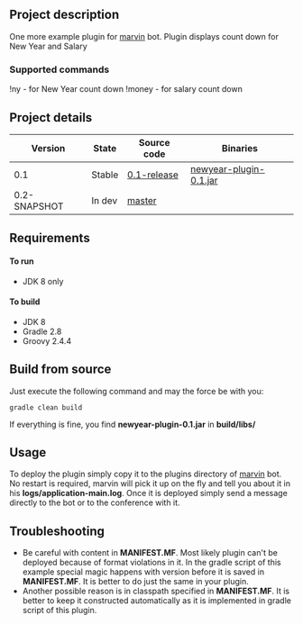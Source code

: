 ## Project description
One more example plugin for [marvin](https://github.com/beolnix/marvin/) bot.
Plugin displays count down for New Year and Salary

### Supported commands
!ny - for New Year count down
!money - for salary count down

## Project details
| Version | State | Source code | Binaries |
| --- | --- | --- | --- |
| 0.1 | Stable | [0.1-release](https://github.com/beolnix/marvin-newyear-plugin/releases/tag/0.1-release) | [newyear-plugin-0.1.jar](http://nexus.beolnix.com/service/local/repositories/releases/content/com/beolnix/marvin/marvin-newyear-plugin/0.1/marvin-newyear-plugin-0.1.jar) |
| 0.2-SNAPSHOT | In dev | [master](https://github.com/beolnix/marvin-newyear-plugin) |  |

## Requirements
#### To run
* JDK 8 only

#### To build
* JDK 8
* Gradle 2.8
* Groovy 2.4.4

## Build from source
Just execute the following command and may the force be with you:
```
gradle clean build
```

If everything is fine, you find **newyear-plugin-0.1.jar** in **build/libs/** 

## Usage 
To deploy the plugin simply copy it to the plugins directory of [marvin](https://github.com/beolnix/marvin/) bot.
No restart is required, marvin will pick it up on the fly and tell you about it in his **logs/application-main.log**.
Once it is deployed simply send a message directly to the bot or to the conference with it.

## Troubleshooting
* Be careful with content in **MANIFEST.MF**. Most likely plugin can't be deployed because of format violations in it. In the gradle script of this example special magic happens with version before it is saved in **MANIFEST.MF**. It is better to do just the same in your plugin.
* Another possible reason is in classpath specified in **MANIFEST.MF**. It is better to keep it constructed automatically as it is implemented in gradle script of this plugin.